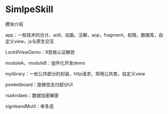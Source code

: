 # SimlpeSkill
模块介绍

app：一些技术的合计，aidl，动画，注解，aop，fragment，权限，数据库，自定义view，js与原生交互

Lock9ViewDemo：9宫格认证解锁

moduleA，moduleB：组件化开发demo

mylibrary：一些公共部分的封装，http请求，常用公共类，自定义view

pswketboard：放微信支付部分UI

rsaAndaes：数据加密解密

signleandMutil：单多选

